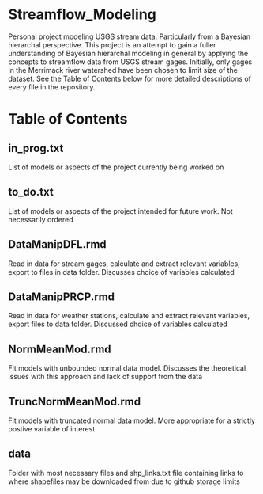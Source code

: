 # Streamflow_Modeling
Personal project modeling USGS stream data. Particularly from a Bayesian hierarchal perspective. This project is an attempt to gain a fuller understanding of Bayesian hierarchal modeling in general by applying the concepts to streamflow data from USGS stream gages. Initially, only gages in the Merrimack river watershed have been chosen to limit size of the dataset. See the Table of Contents below for more detailed descriptions of every file in the repository. 


# Table of Contents

## in_prog.txt 
List of models or aspects of the project currently being worked on

## to_do.txt
List of models or aspects of the project intended for future work. Not necessarily ordered

## DataManipDFL.rmd
Read in data for stream gages, calculate and extract relevant variables, export to files in data folder. Discusses choice of variables calculated

## DataManipPRCP.rmd 
Read in data for weather stations, calculate and extract relevant variables, export files to data folder. Discussed choice of variables calculated

## NormMeanMod.rmd
Fit models with unbounded normal data model. Discusses the theoretical issues with this approach and lack of support from the data

## TruncNormMeanMod.rmd 
Fit models with truncated normal data model. More appropriate for a strictly postive variable of interest

## data
Folder with most necessary files and shp_links.txt file containing links to where shapefiles may be downloaded from due to github storage limits
